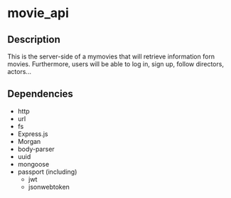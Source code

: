 # movie_api
 
## Description
This is the server-side of a mymovies that will retrieve information forn movies. Furthermore, users will be able to log in, sign up, follow directors, actors... 

## Dependencies
 - http
 - url
 - fs
 - Express.js
 - Morgan
 - body-parser
 - uuid
 - mongoose
 - passport (including)
    - jwt
    - jsonwebtoken


